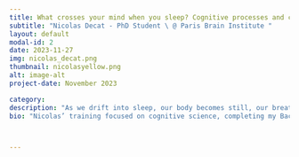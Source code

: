 ```yaml
---
title: What crosses your mind when you sleep? Cognitive processes and conscious experience in the sleeping brain.
subtitle: "Nicolas Decat - PhD Student \ @ Paris Brain Institute "
layout: default
modal-id: 2
date: 2023-11-27
img: nicolas_decat.png
thumbnail: nicolasyellow.png
alt: image-alt
project-date: November 2023

category:
description: "As we drift into sleep, our body becomes still, our breathing slows down, and we gradually lose awareness of our surroundings. Though the body appears to go into standby mode, the brain remains active, producing a variety of conscious experiences throughout the night. These experiences range from simple thoughts to intricate and immersive dreams. The nature and purpose of these nocturnal conscious experiences have been a subject of much research. Using high-density electroencephalography (EEG) and serial awakening paradigms, research has attempted to link mental content with specific signatures of brain activity to understand the mechanisms underlying the fluctuations of conscious experience during sleep. Furthermore, incorporating  memory, creativity and perception tasks into these paradigms shed light on the potential roles that dreams play in our waking cognition.  In addition, I will discuss the significance of effective scientific communication in research. Scientific concepts, like consciousness and many others, can be difficult to grasp. Clear communication ensures that findings are understood, replicated, and built upon. It also makes scientific concepts more accessible and engaging, fostering a deeper appreciation for science. Data visualization and storytelling-based talks are crucial tools in bridging the gap between complex research and public understanding, thereby enhancing the overall impact of scientific endeavors."
bio: "Nicolas’ training focused on cognitive science, completing my Bachelor's and Master's degrees in Lille University (France), the University of Nebraska at Omaha (USA), and the University of Trento (Italy). He specialised in the field of sleep and consciousness through research experiences on the link between mind-wandering and creativity, on the neural correlates of lucid dreaming and on a clustering approach to better characterize sleep (CHUV Lausanne, Switzerland; Monash Biomedical Imaging, Australia; Wisconsin Institute for Sleep and Consciousness, USA). He is now a 2nd-year PhD student at the Paris Brain Institute, supervised by Delphine Oudiette et Thomas Andrillon. Nicolas is interested in what crosses our mind as we fall asleep. he uses high-density EEG to Investigate how the sleep onset period favors creative insight and characterize conscious experiences occurring during this transitory state using machine learning."



---
```




